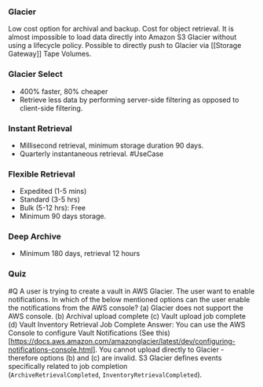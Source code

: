 ### Glacier 
Low cost option for archival and backup. Cost for object retrieval. It is almost impossible to load data directly into Amazon S3 Glacier without using a lifecycle policy. Possible to directly push to Glacier via [[Storage Gateway]] Tape Volumes.

### Glacier Select
- 400% faster, 80% cheaper
- Retrieve less data by performing server-side filtering as opposed to client-side filtering.
### Instant Retrieval
- Millisecond retrieval, minimum storage duration 90 days.
- Quarterly instantaneous retrieval. #UseCase 

### Flexible Retrieval
- Expedited (1-5 mins)
- Standard (3-5 hrs)
- Bulk (5-12 hrs): Free
- Minimum 90 days storage.
### Deep Archive
- Minimum 180 days, retrieval 12 hours

### Quiz
#Q A user is trying to create a vault in AWS Glacier. The user want to enable notifications. In which of the below mentioned options can the user enable the notifications from the AWS console?
(a) Glacier does not support the AWS console.
(b) Archival upload complete
(c) Vault upload job complete
(d) Vault Inventory Retrieval Job Complete
Answer: You can use the AWS Console to configure Vault Notifications (See this)[https://docs.aws.amazon.com/amazonglacier/latest/dev/configuring-notifications-console.html]. You cannot upload directly to Glacier - therefore options (b) and (c) are invalid. S3 Glacier defines events specifically related to job completion (`ArchiveRetrievalCompleted`, `InventoryRetrievalCompleted`).

